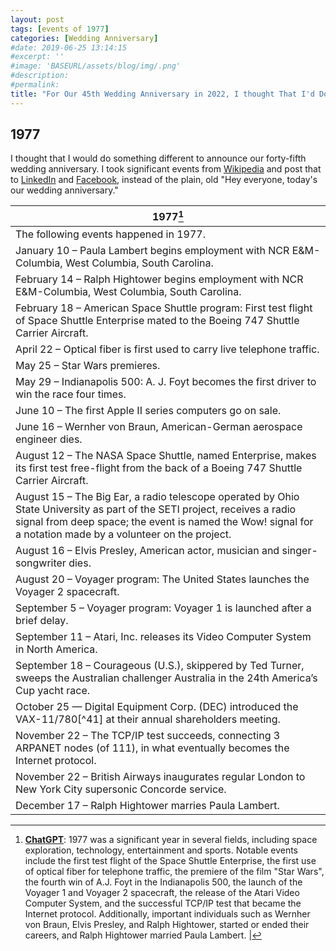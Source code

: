 ```yaml
---
layout: post
tags: [events of 1977]
categories: [Wedding Anniversary]
#date: 2019-06-25 13:14:15
#excerpt: ''
#image: 'BASEURL/assets/blog/img/.png'
#description:
#permalink:
title: "For Our 45th Wedding Anniversary in 2022, I thought That I'd Do Something Different"
---
```



## 1977

I thought that I would do something different to announce our forty-fifth wedding anniversary. I took significant events from [Wikipedia](https://en.wikipedia.org/) and post that to [LinkedIn](https:www.linkedin.com/) and [Facebook](https://www.facebook.com/), instead of the plain, old "Hey everyone, today's our wedding anniversary."

| 1977[^11] |
| ---- |
| The following events happened in 1977. |
| January 10 – Paula Lambert begins employment with NCR E&M-Columbia, West Columbia, South Carolina. |
| February 14 – Ralph Hightower begins employment with NCR E&M-Columbia, West Columbia, South Carolina. |
| February 18 – American Space Shuttle program: First test flight of Space Shuttle Enterprise mated to the Boeing 747 Shuttle Carrier Aircraft. |
| April 22 – Optical fiber is first used to carry live telephone traffic. |
| May 25 – Star Wars premieres. |
| May 29 – Indianapolis 500: A. J. Foyt becomes the first driver to win the race four times. |
| June 10 – The first Apple II series computers go on sale. |
| June 16 – Wernher von Braun, American-German aerospace engineer dies. |
| August 12 – The NASA Space Shuttle, named Enterprise, makes its first test free-flight from the back of a Boeing 747 Shuttle Carrier Aircraft. |
| August 15 – The Big Ear, a radio telescope operated by Ohio State University as part of the SETI project, receives a radio signal from deep space; the event is named the Wow! signal for a notation made by a volunteer on the project. |
| August 16 – Elvis Presley, American actor, musician and singer-songwriter dies. |
| August 20 – Voyager program: The United States launches the Voyager 2 spacecraft. |
| September 5 – Voyager program: Voyager 1 is launched after a brief delay. |
| September 11 – Atari, Inc. releases its Video Computer System in North America. |
| September 18 – Courageous (U.S.), skippered by Ted Turner, sweeps the Australian challenger Australia in the 24th America’s Cup yacht race. |
| October 25 — Digital Equipment Corp. (DEC) introduced the VAX-11/780[^41] at their annual shareholders meeting.  |
| November 22 – The TCP/IP test succeeds, connecting 3 ARPANET nodes (of 111), in what eventually becomes the Internet protocol. |
| November 22 – British Airways inaugurates regular London to New York City supersonic Concorde service. |
| December 17 – Ralph Hightower marries Paula Lambert. |

[^11]: **[ChatGPT](https://chat.openai.com/)**: 1977 was a significant year in several fields, including space exploration, technology, entertainment and sports. Notable events include the first test flight of the Space Shuttle Enterprise, the first use of optical fiber for telephone traffic, the premiere of the film "Star Wars", the fourth win of A.J. Foyt in the Indianapolis 500, the launch of the Voyager 1 and Voyager 2 spacecraft, the release of the Atari Video Computer System, and the successful TCP/IP test that became the Internet protocol. Additionally, important individuals such as Wernher von Braun, Elvis Presley, and Ralph Hightower, started or ended their careers, and Ralph Hightower married Paula Lambert. |
